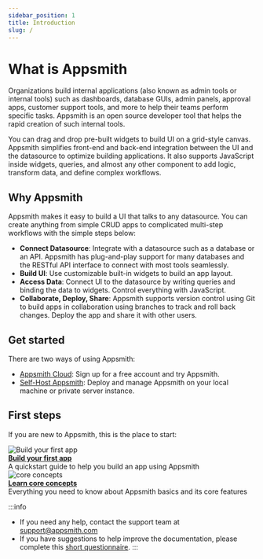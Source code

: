 ```yaml
---
sidebar_position: 1
title: Introduction
slug: /
---
```

# What is Appsmith

Organizations build internal applications (also known as admin tools or internal tools) such as dashboards, database GUIs, admin panels, approval apps, customer support tools, and more to help their teams perform specific tasks. Appsmith is an open source developer tool that helps the rapid creation of such internal tools.

You can drag and drop pre-built widgets to build UI on a grid-style canvas. Appsmith simplifies front-end and back-end integration between the UI and the datasource to optimize building applications. It also supports JavaScript inside widgets, queries, and almost any other component to add logic, transform data, and define complex workflows.

<figure>
    <VideoEmbed host="youtube" videoId="NnaJdA1A11s"/> 
</figure>

## Why Appsmith

Appsmith makes it easy to build a UI that talks to any datasource. You can create anything from simple CRUD apps to complicated multi-step workflows with the simple steps below: 

* **Connect Datasource**: Integrate with a datasource such as a database or an API. Appsmith has plug-and-play support for many databases and the RESTful API interface to connect with most tools seamlessly.
* **Build UI**: Use customizable built-in widgets to build an app layout.
* **Access Data**: Connect UI to the datasource by writing queries and binding the data to widgets. Control everything with JavaScript.
* **Collaborate, Deploy, Share**: Appsmith supports version control using Git to build apps in collaboration using branches to track and roll back changes. Deploy the app and share it with other users.

## Get started

There are two ways of using Appsmith:

* [Appsmith Cloud](https://app.appsmith.com/): Sign up for a free account and try Appsmith.
* [Self-Host Appsmith](/getting-started/setup): Deploy and manage Appsmith on your local machine or private server instance.

## First steps

If you are new to Appsmith, this is the place to start:

<div class="containerGridSampleApp">
   <div class=" containerColumnSampleApp columnGrid column-one">
    <div class="containerCol">
         <img class="containerImage" src="/img/quickstart.png" alt="Build your first app"/>
      </div> 
      <b><a href="/getting-started/tutorials/start-building">Build your first app</a></b>
      <div class="containerDescription">A quickstart guide to help you build an app using Appsmith
      </div>
   </div>
   <div class=" containerColumnSampleApp columnGrid column-two">
      <div class="containerCol">
         <img class="containerImage" src="/img/resources-icon.png" alt="core concepts"/>
      </div>
      <b><a href="/core-concepts/building-ui">Learn core concepts</a></b>
      <div class="containerDescription">Everything you need to know about Appsmith basics and its core features
      </div>
   </div>  
</div>

:::info

* If you need any help, contact the support team at [support@appsmith.com](mailto:support@appsmith.com)
* If you have suggestions to help improve the documentation, please complete this [short questionnaire](https://e1fms9m33tg.typeform.com/to/fRiiqHPt).
:::
